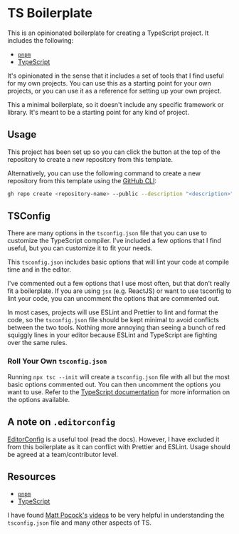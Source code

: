 # TS Boilerplate

This is an opinionated boilerplate for creating a TypeScript project. It includes the following:

- [`pnpm`](https://pnpm.io)
- [TypeScript](https://www.typescriptlang.org/)

It's opinionated in the sense that it includes a set of tools that I find useful for my own projects. You can use this as a starting point for your own projects, or you can use it as a reference for setting up your own project.

This a minimal boilerplate, so it doesn't include any specific framework or library. It's meant to be a starting point for any kind of project.

## Usage

This project has been set up so you can click the button at the top of the repository to create a new repository from this template.

Alternatively, you can use the following command to create a new repository from this template using the [GitHub CLI](https://cli.github.com/):

```bash
gh repo create <repository-name> --public --description "<description>"
```

## TSConfig

There are many options in the `tsconfig.json` file that you can use to customize the TypeScript compiler. I've included a few options that I find useful, but you can customize it to fit your needs.

This  `tsconfig.json` includes basic options that will lint your code at compile time and in the editor.

I've commented out a few options that I use most often, but that don't really fit a boilerplate. If you are using `jsx` (e.g. ReactJS) or want to use tsconfig to lint your code, you can uncomment the options that are commented out.

In most cases, projects will use ESLint and Prettier to lint and format the code, so the `tsconfig.json` file should be kept minimal to avoid conflicts between the two tools. Nothing more annoying than seeing a bunch of red squiggly lines in your editor because ESLint and TypeScript are fighting over the same rules.

### Roll Your Own `tsconfig.json`

Running `npx tsc --init` will create a `tsconfig.json` file with all but the most basic options commented out. You can then uncomment the options you want to use.
Refer to the [TypeScript documentation](https://www.typescriptlang.org/tsconfig) for more information on the options available.

## A note on `.editorconfig`

[EditorConfig](https://editorconfig.org/) is a useful tool (read the docs). However, I have excluded it from this boilerplate as it can conflict with Prettier and ESLint. Usage should be agreed at a team/contributor level.

## Resources

- [`pnpm`](https://pnpm.io)
- [TypeScript](https://www.typescriptlang.org/)

I have found [Matt Pocock's](https://github.com/mattpocock) [videos](https://youtu.be/eh89VE3Mk5g?t=38) to be very helpful in understanding the `tsconfig.json` file and many other aspects of TS.
